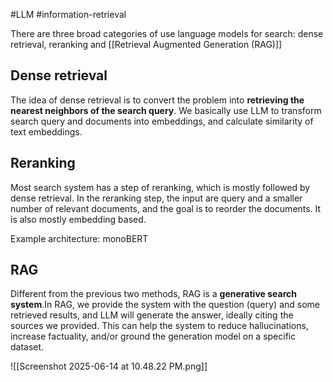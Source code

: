 #LLM #information-retrieval 

There are three broad categories of use language models for search: dense retrieval, reranking and [[Retrieval Augmented Generation (RAG)]]

## Dense retrieval
The idea of dense retrieval is to convert the problem into **retrieving the nearest neighbors of the search query**. We basically use LLM to transform search query and documents into embeddings, and calculate similarity of text embeddings.

## Reranking
Most search system has a step of reranking, which is mostly followed by dense retrieval. In the reranking step, the input are query and a smaller number of relevant documents, and the goal is to reorder the documents. It is also mostly embedding based.

Example architecture: monoBERT

## RAG
Different from the previous two methods, RAG is a **generative search system**.In RAG, we provide the system with the question (query) and some retrieved results, and LLM will generate the answer, ideally citing the sources we provided. This can help the system to reduce hallucinations, increase factuality, and/or ground the generation model on a specific dataset.

![[Screenshot 2025-06-14 at 10.48.22 PM.png]]